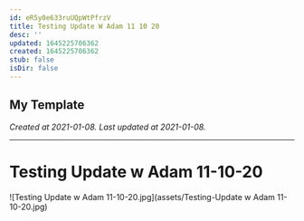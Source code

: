 ```yaml
---
id: eR5y0e633ruUQpWtPfrzV
title: Testing Update W Adam 11 10 20
desc: ''
updated: 1645225706362
created: 1645225706362
stub: false
isDir: false
---
```

My Template
---

_Created at 2021-01-08._
_Last updated at 2021-01-08._




---

# Testing Update w Adam 11-10-20


![Testing Update w Adam 11-10-20.jpg](assets/Testing-Update w Adam 11-10-20.jpg)

